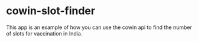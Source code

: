 # cowin-slot-finder

This app is an example of how you can use the cowin api to find the number of slots for vaccination in India.
